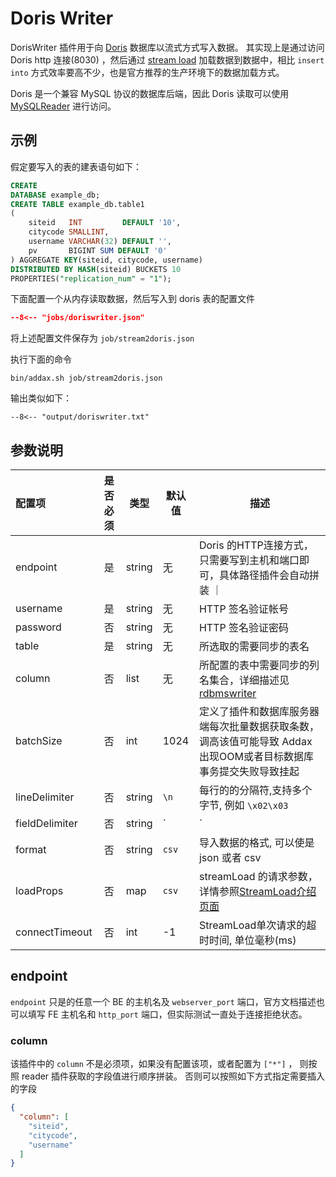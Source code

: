 # Doris Writer

DorisWriter 插件用于向 [Doris](http://doris.incubator.apache.org/master/zh-CN/) 数据库以流式方式写入数据。 其实现上是通过访问
Doris http 连接(8030)
，然后通过 [stream load](http://doris.incubator.apache.org/master/zh-CN/administrator-guide/load-data/stream-load-manual.html)
加载数据到数据中，相比 `insert into` 方式效率要高不少，也是官方推荐的生产环境下的数据加载方式。

Doris 是一个兼容 MySQL 协议的数据库后端，因此 Doris 读取可以使用 [MySQLReader](../../reader/mysqlreader) 进行访问。

## 示例

假定要写入的表的建表语句如下：

```sql
CREATE
DATABASE example_db;
CREATE TABLE example_db.table1
(
    siteid   INT         DEFAULT '10',
    citycode SMALLINT,
    username VARCHAR(32) DEFAULT '',
    pv       BIGINT SUM DEFAULT '0'
) AGGREGATE KEY(siteid, citycode, username)
DISTRIBUTED BY HASH(siteid) BUCKETS 10
PROPERTIES("replication_num" = "1");
```

下面配置一个从内存读取数据，然后写入到 doris 表的配置文件

```json
--8<-- "jobs/doriswriter.json"
```

将上述配置文件保存为 `job/stream2doris.json`

执行下面的命令

```shell
bin/addax.sh job/stream2doris.json
```

输出类似如下：

```
--8<-- "output/doriswriter.txt"
```

## 参数说明

| 配置项         | 是否必须 | 类型   | 默认值   | 描述                                                         |
| :------------- | :------: | ------ | -------- | ------------------------------------------------------------ |
| endpoint       |    是    | string | 无       | Doris 的HTTP连接方式，只需要写到主机和端口即可，具体路径插件会自动拼装 ｜ |
| username       |    是    | string | 无       | HTTP 签名验证帐号                                            |
| password       |    否    | string | 无       | HTTP 签名验证密码                                            |
| table          |    是    | string | 无       | 所选取的需要同步的表名                                       |
| column         |    否    | list   | 无       | 所配置的表中需要同步的列名集合，详细描述见 [rdbmswriter](../rdbmswriter) |
| batchSize      |    否    | int    | 1024     | 定义了插件和数据库服务器端每次批量数据获取条数，调高该值可能导致 Addax 出现OOM或者目标数据库事务提交失败导致挂起 |
| lineDelimiter  |    否    | string | `\n`     | 每行的的分隔符,支持多个字节, 例如 `\x02\x03`                 |
| fieldDelimiter |    否    | string | `|` | 字段的分隔符 例如 `,`         |
| format         |    否    | string | `csv`    | 导入数据的格式, 可以使是 json 或者 csv                       |
| loadProps      |    否    | map    | `csv`    | streamLoad 的请求参数，详情参照[StreamLoad介绍页面][1]       |
| connectTimeout |    否    | int    | -1       | StreamLoad单次请求的超时时间, 单位毫秒(ms)                   |

[1]: https://doris.apache.org/master/zh-CN/administrator-guide/load-data/load-json-format.html#stream-load

## endpoint

`endpoint` 只是的任意一个 BE 的主机名及 `webserver_port` 端口，官方文档描述也可以填写 FE 主机名和 `http_port`
端口，但实际测试一直处于连接拒绝状态。

### column

该插件中的 `column` 不是必须项，如果没有配置该项，或者配置为 `["*"]` ， 则按照 reader 插件获取的字段值进行顺序拼装。
否则可以按照如下方式指定需要插入的字段

```json
{
  "column": [
    "siteid",
    "citycode",
    "username"
  ]
}
```
